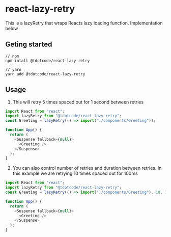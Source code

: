 # react-lazy-retry

This is a lazyRetry that wraps Reacts lazy loading function.
Implementation below

## Geting started

```
// npm
npm intall @tdotcode/react-lazy-retry

// yarn
yarn add @tdotcode/react-lazy-retry
```

## Usage

1. This will retry 5 times spaced out for 1 second between retries

```javascript
import React from "react";
import lazyRetry from "@tdotcode/react-lazy-retry";
const Greeting = lazyRetry(() => import("./components/Greeting"));

function App() {
  return (
    <Suspense fallback={null}>
      <Greeting />
    </Suspense>
  );
}
```

2. You can also control number of retries and duration between retries.
   In this example we are retrying 10 times spaced out for 100ms

```javascript
import React from "react";
import lazyRetry from "@tdotcode/react-lazy-retry";
const Greeting = lazyRetry(() => import("./components/Greeting"), 10, 100);

function App() {
  return (
    <Suspense fallback={null}>
      <Greeting />
    </Suspense>
  );
}
```
